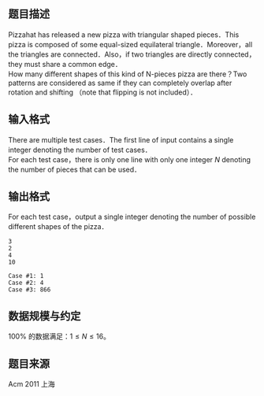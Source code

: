 ## 题目描述

Pizzahat has released a new pizza with triangular shaped pieces．This pizza is composed of some equal-sized equilateral triangle．Moreover，all the triangles are connected．Also，if two triangles are directly connected，they must share a common edge．  
How many different shapes of this kind of N-pieces pizza are there？Two patterns are considered as same if they can completely overlap after rotation and shifting （note that flipping is not included）．

## 输入格式

There are multiple test cases．The first line of input contains a single integer denoting the number of test cases．  
For each test case，there is only one line with only one integer $N$ denoting the number of pieces that can be used．

## 输出格式

For each test case，output a single integer denoting the number of possible different shapes of the pizza．

```input1
3
2
4
10
```

```output1
Case #1: 1
Case #2: 4
Case #3: 866
```

## 数据规模与约定

$100\%$ 的数据满足：$1 \le N \le 16$。

## 题目来源

Acm 2011 上海


